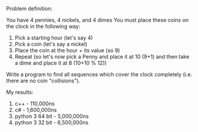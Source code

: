 Problem definition:

You have 4 pennies, 4 nickels, and 4 dimes
You must place these coins on the clock in the following way:
1) Pick a starting hour (let's say 4)
2) Pick a coin (let's say a nickel)
3) Place the coin at the hour + its value (so 9)
4) Repeat (so let's now pick a Penny and place it at 10 (9+1) and then take a dime and place it at 8 (10+10 % 12))

Write a program to find all sequences which cover the clock completely (i.e. there are no coin "collisions").

My results:
1) c++ - 110,000ns
2) c# - 1,600,000ns
3) python 3 64 bit - 5,000,000ns
4) python 3 32 bit - 6,500,000ns